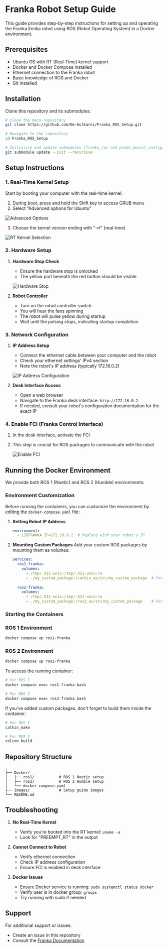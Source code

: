 # Franka Robot Setup Guide

This guide provides step-by-step instructions for setting up and operating the Franka Emika robot using ROS (Robot Operating System) in a Docker environment.

## Prerequisites

- Ubuntu OS with RT (Real-Time) kernel support
- Docker and Docker Compose installed
- Ethernet connection to the Franka robot
- Basic knowledge of ROS and Docker
- Git installed

## Installation

Clone this repository and its submodules:

```bash
# Clone the main repository
git clone https://github.com/Om-Kulkarni/Franka_ROS_Setup.git

# Navigate to the repository
cd Franka_ROS_Setup

# Initialize and update submodules (franka_ros and panda_moveit_config)
git submodule update --init --recursive
```

## Setup Instructions

### 1. Real-Time Kernel Setup

Start by booting your computer with the real-time kernel:

1. During boot, press and hold the Shift key to access GRUB menu
2. Select "Advanced options for Ubuntu"

![Advanced Options](images/Advanced_options.jpeg)

3. Choose the kernel version ending with "-rt" (real-time)

![RT Kernel Selection](images/Ubuntu_rt_kernel.jpeg)

### 2. Hardware Setup

1. **Hardware Stop Check**
   - Ensure the hardware stop is unlocked
   - The yellow part beneath the red button should be visible
   
   ![Hardware Stop](images/hardware_stop.jpeg)

2. **Robot Controller**
   - Turn on the robot controller switch
   - You will hear the fans spinning
   - The robot will pulse yellow during startup
   - Wait until the pulsing stops, indicating startup completion

### 3. Network Configuration

1. **IP Address Setup**
   - Connect the ethernet cable between your computer and the robot
   - Check your ethernet settings' IPv4 section
   - Note the robot's IP address (typically 172.16.0.2)

   ![IP Address Configuration](images/ip_address.jpeg)

2. **Desk Interface Access**
   - Open a web browser
   - Navigate to the Franka desk interface: `http://172.16.0.2`
   - If needed, consult your robot's configuration documentation for the exact IP

### 4. Enable FCI (Franka Control Interface)

1. In the desk interface, activate the FCI
2. This step is crucial for ROS packages to communicate with the robot

   ![Enable FCI](images/enable_fci.jpeg)

## Running the Docker Environment

We provide both ROS 1 (Noetic) and ROS 2 (Humble) environments:

### Environment Customization

Before running the containers, you can customize the environment by editing the `docker-compose.yaml` file:

1. **Setting Robot IP Address**
   ```yaml
   environment:
     - LIBFRANKA_IP=172.16.0.2  # Replace with your robot's IP
   ```

2. **Mounting Custom Packages**
   Add your custom ROS packages by mounting them as volumes:
   ```yaml
   services:
     ros1-franka:
       volumes:
         - /tmp/.X11-unix:/tmp/.X11-unix:rw
         - ./my_custom_package:/catkin_ws/src/my_custom_package  # For ROS 1
     
     ros2-franka:
       volumes:
         - /tmp/.X11-unix:/tmp/.X11-unix:rw
         - ./my_custom_package:/ros2_ws/src/my_custom_package    # For ROS 2
   ```

### Starting the Containers

### ROS 1 Environment
```bash
docker compose up ros1-franka
```

### ROS 2 Environment
```bash
docker compose up ros2-franka
```

To access the running container:
```bash
# For ROS 1
docker compose exec ros1-franka bash

# For ROS 2
docker compose exec ros2-franka bash
```

If you've added custom packages, don't forget to build them inside the container:
```bash
# For ROS 1
catkin_make

# For ROS 2
colcon build
```

## Repository Structure

```
.
├── Docker/
│   ├── ros1/           # ROS 1 Noetic setup
│   ├── ros2/           # ROS 2 Humble setup
│   └── docker-compose.yaml
├── images/             # Setup guide images
└── README.md
```

## Troubleshooting

1. **No Real-Time Kernel**
   - Verify you're booted into the RT kernel: `uname -a`
   - Look for "PREEMPT_RT" in the output

2. **Cannot Connect to Robot**
   - Verify ethernet connection
   - Check IP address configuration
   - Ensure FCI is enabled in desk interface

3. **Docker Issues**
   - Ensure Docker service is running: `sudo systemctl status docker`
   - Verify user is in docker group: `groups`
   - Try running with sudo if needed

## Support

For additional support or issues:
- Create an issue in this repository
- Consult the [Franka Documentation](https://frankarobotics.github.io/docs/) 
